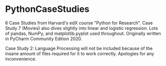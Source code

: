 # PythonCaseStudies
6 Case Studies from Harvard's edX course "Python for Research". Case Study 7 (Movies) also dives slightly into linear and logistic regression. Lots of pandas, NumPy, and matplotlib.pyplot used throughout. Originally written in PyCharm Community Edition 2020.

Case Study 2: Language Processing will not be included because of the insane amount of files required for it to work correctly. Apologies for any inconvenience.
